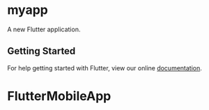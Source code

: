 # myapp

A new Flutter application.

## Getting Started

For help getting started with Flutter, view our online
[documentation](https://flutter.io/).
# FlutterMobileApp
